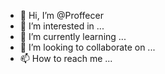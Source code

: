 - 👋 Hi, I’m @Proffecer
- 👀 I’m interested in ...
- 🌱 I’m currently learning ...
- 💞️ I’m looking to collaborate on ...
- 📫 How to reach me ...

<!---
Proffecer/Proffecer is a ✨ special ✨ repository because its `README.md` (this file) appears on your GitHub profile.
You can click the Preview link to take a look at your changes.
--->
